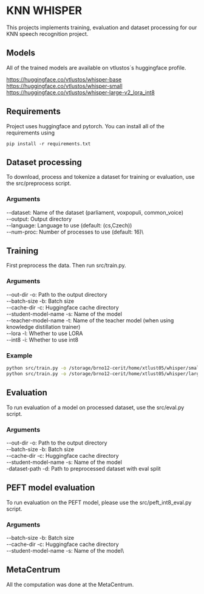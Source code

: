 # KNN WHISPER

This projects implements training, evaluation and dataset processing for our KNN speech recognition project. 

## Models
All of the trained models are available on vtlustos´s huggingface profile.

https://huggingface.co/vtlustos/whisper-base
https://huggingface.co/vtlustos/whisper-small
https://huggingface.co/vtlustos/whisper-large-v2_lora_int8

## Requirements
Project uses huggingface and pytorch. You can install all of the requirements using
```
pip install -r requirements.txt
```
## Dataset processing
To download, process and tokenize a dataset for training or evaluation, use the src/preprocess script.

### Arguments
--dataset: Name of the dataset (parliament, voxpopuli, common_voice)\
--output: Output directory\
--language: Language to use (default: (cs,Czech))\
--num-proc: Number of processes to use (default: 16)\


## Training
First preprocess the data. Then run src/train.py. 
### Arguments
--out-dir -o: Path to the output directory\
--batch-size -b: Batch size\
--cache-dir -c: Huggingface cache directory\
--student-model-name -s: Name of the model\
--teacher-model-name -t: Name of the teacher model (when using knowledge distillation trainer)\
--lora -l: Whether to use LORA\
--int8 -i: Whether to use int8

### Example



```bash
python src/train.py -o /storage/brno12-cerit/home/xtlust05/whisper/small/ -c $SCRATCHDIR -b 64 -s openai/whisper-small
python src/train.py -o /storage/brno12-cerit/home/xtlust05/whisper/large_v2/ -c $SCRATCHDIR -b 16 -s openai/whisper-large-v2
```

## Evaluation
To run evaluation of a model on processed dataset, use the src/eval.py script.

### Arguments
--out-dir -o: Path to the output directory\
--batch-size -b: Batch size\
--cache-dir -c: Huggingface cache directory\
--student-model-name -s: Name of the model\
-dataset-path -d: Path to preprocessed dataset with eval split

## PEFT model evaluation
To run evaluation on the PEFT model, please use the src/peft_int8_eval.py script.

### Arguments
--batch-size -b: Batch size\
--cache-dir -c: Huggingface cache directory\
--student-model-name -s: Name of the model\

## MetaCentrum
All the computation was done at the MetaCentrum.
